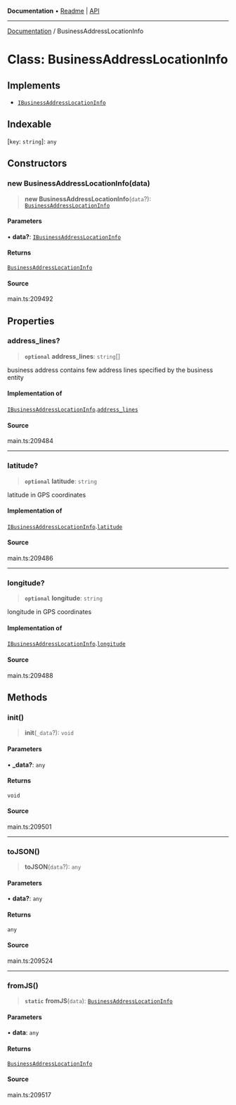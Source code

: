 **Documentation** • [Readme](../README.md) \| [API](../globals.md)

***

[Documentation](../README.md) / BusinessAddressLocationInfo

# Class: BusinessAddressLocationInfo

## Implements

- [`IBusinessAddressLocationInfo`](../interfaces/IBusinessAddressLocationInfo.md)

## Indexable

 \[`key`: `string`\]: `any`

## Constructors

### new BusinessAddressLocationInfo(data)

> **new BusinessAddressLocationInfo**(`data`?): [`BusinessAddressLocationInfo`](BusinessAddressLocationInfo.md)

#### Parameters

• **data?**: [`IBusinessAddressLocationInfo`](../interfaces/IBusinessAddressLocationInfo.md)

#### Returns

[`BusinessAddressLocationInfo`](BusinessAddressLocationInfo.md)

#### Source

main.ts:209492

## Properties

### address\_lines?

> **`optional`** **address\_lines**: `string`[]

business address
contains few address lines specified by the business entity

#### Implementation of

[`IBusinessAddressLocationInfo`](../interfaces/IBusinessAddressLocationInfo.md).[`address_lines`](../interfaces/IBusinessAddressLocationInfo.md#address_lines)

#### Source

main.ts:209484

***

### latitude?

> **`optional`** **latitude**: `string`

latitude in GPS coordinates

#### Implementation of

[`IBusinessAddressLocationInfo`](../interfaces/IBusinessAddressLocationInfo.md).[`latitude`](../interfaces/IBusinessAddressLocationInfo.md#latitude)

#### Source

main.ts:209486

***

### longitude?

> **`optional`** **longitude**: `string`

longitude in GPS coordinates

#### Implementation of

[`IBusinessAddressLocationInfo`](../interfaces/IBusinessAddressLocationInfo.md).[`longitude`](../interfaces/IBusinessAddressLocationInfo.md#longitude)

#### Source

main.ts:209488

## Methods

### init()

> **init**(`_data`?): `void`

#### Parameters

• **\_data?**: `any`

#### Returns

`void`

#### Source

main.ts:209501

***

### toJSON()

> **toJSON**(`data`?): `any`

#### Parameters

• **data?**: `any`

#### Returns

`any`

#### Source

main.ts:209524

***

### fromJS()

> **`static`** **fromJS**(`data`): [`BusinessAddressLocationInfo`](BusinessAddressLocationInfo.md)

#### Parameters

• **data**: `any`

#### Returns

[`BusinessAddressLocationInfo`](BusinessAddressLocationInfo.md)

#### Source

main.ts:209517
